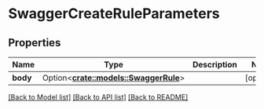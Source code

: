 # SwaggerCreateRuleParameters

## Properties

Name | Type | Description | Notes
------------ | ------------- | ------------- | -------------
**body** | Option<[**crate::models::SwaggerRule**](swaggerRule.md)> |  | [optional]

[[Back to Model list]](../README.md#documentation-for-models) [[Back to API list]](../README.md#documentation-for-api-endpoints) [[Back to README]](../README.md)


